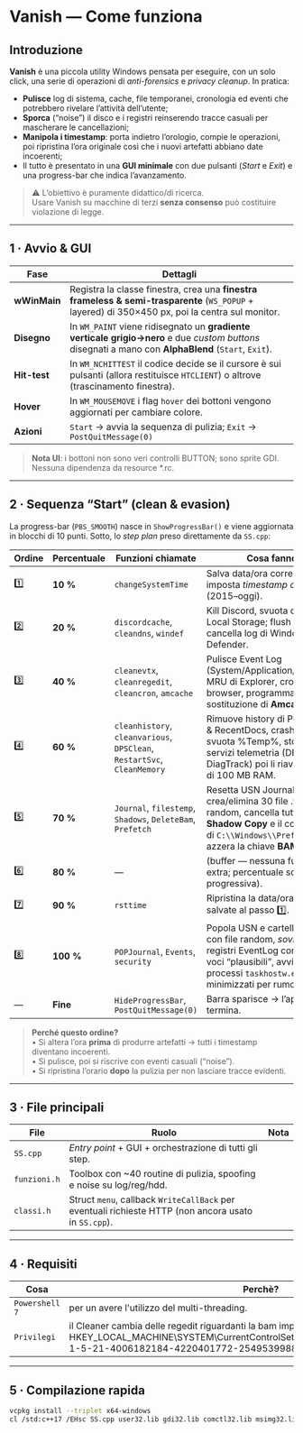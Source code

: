 # Vanish — Come funziona

## Introduzione

**Vanish** è una piccola utility Windows pensata per eseguire, con un solo click, una serie di operazioni di _anti-forensics_ e _privacy cleanup_. In pratica:

* **Pulisce** log di sistema, cache, file temporanei, cronologia ed eventi che potrebbero rivelare l’attività dell’utente;  
* **Sporca** (“noise”) il disco e i registri reinserendo tracce casuali per mascherare le cancellazioni;  
* **Manipola i timestamp**: porta indietro l’orologio, compie le operazioni, poi ripristina l’ora originale così che i nuovi artefatti abbiano date incoerenti;  
* Il tutto è presentato in una **GUI minimale** con due pulsanti (*Start* e *Exit*) e una progress-bar che indica l’avanzamento.

> ⚠️  L’obiettivo è puramente didattico/di ricerca.  
> Usare Vanish su macchine di terzi **senza consenso** può costituire violazione di legge.

---

## 1 · Avvio & GUI

| Fase           | Dettagli                                                                                                             |
|----------------|----------------------------------------------------------------------------------------------------------------------|
| **wWinMain**   | Registra la classe finestra, crea una **finestra frameless & semi-trasparente** (`WS_POPUP` + layered) di 350×450 px, poi la centra sul monitor. |
| **Disegno**    | In `WM_PAINT` viene ridisegnato un **gradiente verticale grigio→nero** e due _custom buttons_ disegnati a mano con **AlphaBlend** (`Start`, `Exit`). |
| **Hit-test**   | In `WM_NCHITTEST` il codice decide se il cursore è sui pulsanti (allora restituisce `HTCLIENT`) o altrove (trascinamento finestra). |
| **Hover**      | In `WM_MOUSEMOVE` i flag `hover` dei bottoni vengono aggiornati per cambiare colore.                                 |
| **Azioni**     | `Start` → avvia la sequenza di pulizia; `Exit` → `PostQuitMessage(0)`                                                |

> **Nota UI**: i bottoni non sono veri controlli BUTTON; sono sprite GDI. Nessuna dipendenza da resource *.rc.

---

## 2 · Sequenza “Start” (clean & evasion)

La progress-bar (`PBS_SMOOTH`) nasce in `ShowProgressBar()` e viene aggiornata in blocchi di 10 punti. Sotto, lo _step plan_ preso direttamente da `SS.cpp`:

| Ordine | Percentuale | Funzioni chiamate                                                     | Cosa fanno                                                                                                                                                                                      |
|--------|-------------|-----------------------------------------------------------------------|-------------------------------------------------------------------------------------------------------------------------------------------------------------------------------------------------|
| 1️⃣      | **10 %**    | `changeSystemTime`                                                   | Salva data/ora correnti → imposta _timestamp casuale_ (2015–oggi).                                                                                                                              |
| 2️⃣      | **20 %**    | `discordcache`, `cleandns`, `windef`                                 | Kill Discord, svuota cache & Local Storage; flush DNS; cancella log di Windows Defender.                                                                                                        |
| 3️⃣      | **40 %**    | `cleanevtx`, `cleanregedit`, `cleancron`, `amcache`                 | Pulisce Event Log (System/Application/Security), MRU di Explorer, cronologia browser, programma la sostituzione di **Amcache.hve**.                                                             |
| 4️⃣      | **60 %**    | `cleanhistory`, `cleanvarious`, `DPSClean`, `RestartSvc`, `CleanMemory` | Rimuove history di PowerShell & RecentDocs, crash dumps, svuota %Temp%, stoppa servizi telemetria (DPS, DiagTrack) poi li riavvia; _wipe_ di 100 MB RAM.                                        |
| 5️⃣      | **70 %**    | `Journal`, `filestemp`, `Shadows`, `DeleteBam`, `Prefetch`           | Resetta USN Journal, crea/elimina 30 file .tmp random, cancella tutti i **Shadow Copy** e il contenuto di `C:\\Windows\\Prefetch`, azzera la chiave **BAM**.                                     |
| 6️⃣      | **80 %**    | —                                                                    | (buffer — nessuna funzione extra; percentuale solo progressiva).                                                                                                                                |
| 7️⃣      | **90 %**    | `rsttime`                                                            | Ripristina la data/ora originali salvate al passo 1️⃣.                                                                                                                                            |
| 8️⃣      | **100 %**   | `POPJournal`, `Events`, `security`                                   | Popola USN e cartella Temp con file random, _sovrascrive_ i registri EventLog con 10 000 voci “plausibili”, avvia 10 000 processi `taskhostw.exe` minimizzati per rumorosità.                    |
| —      | **Fine**    | `HideProgressBar`, `PostQuitMessage(0)`                              | Barra sparisce → l’app termina.                                                                                                                                                                 |

> **Perché questo ordine?**  
> • Si altera l’ora **prima** di produrre artefatti → tutti i timestamp diventano incoerenti.  
> • Si pulisce, poi si riscrive con eventi casuali (“noise”).  
> • Si ripristina l’orario **dopo** la pulizia per non lasciare tracce evidenti.

---

## 3 · File principali

| File          | Ruolo                                                         | Nota |
|---------------|--------------------------------------------------------------|------|
| `SS.cpp`      | _Entry point_ + GUI + orchestrazione di tutti gli step.       | |
| `funzioni.h`  | Toolbox con ~40 routine di pulizia, spoofing e noise su log/reg/hdd. | |
| `classi.h`    | Struct `menu`, callback `WriteCallBack` per eventuali richieste HTTP (non ancora usato in `SS.cpp`). | |

---

## 4 · Requisiti

| Cosa          | Perchè?                                                      |
|---------------|--------------------------------------------------------------|
| `Powershell 7`| per un avere l'utilizzo del multi-threading. |
| `Privilegi`   | il Cleaner cambia delle regedit riguardanti la bam impostate i privilegi su HKEY_LOCAL_MACHINE\SYSTEM\CurrentControlSet\Services\bam\State\UserSettings\S-1-5-21-4006182184-4220401772-2549539988-1001 |

---

## 5 · Compilazione rapida

```bash
vcpkg install --triplet x64-windows
cl /std:c++17 /EHsc SS.cpp user32.lib gdi32.lib comctl32.lib msimg32.lib dwmapi.lib
